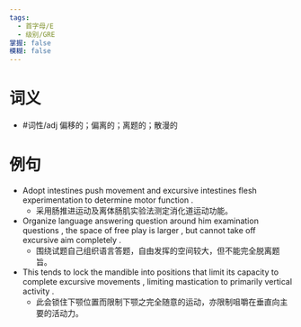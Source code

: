 ```yaml
---
tags:
  - 首字母/E
  - 级别/GRE
掌握: false
模糊: false
---
```

# 词义
- #词性/adj  偏移的；偏离的；离题的；散漫的
# 例句
- Adopt intestines push movement and excursive intestines flesh experimentation to determine motor function .
	- 采用肠推进运动及离体肠肌实验法测定消化道运动功能。
- Organize language answering question around him examination questions , the space of free play is larger , but cannot take off excursive aim completely .
	- 围绕试题自己组织语言答题，自由发挥的空间较大，但不能完全脱离题旨。
- This tends to lock the mandible into positions that limit its capacity to complete excursive movements , limiting mastication to primarily vertical activity .
	- 此会锁住下颚位置而限制下颚之完全随意的运动，亦限制咀嚼在垂直向主要的活动力。
